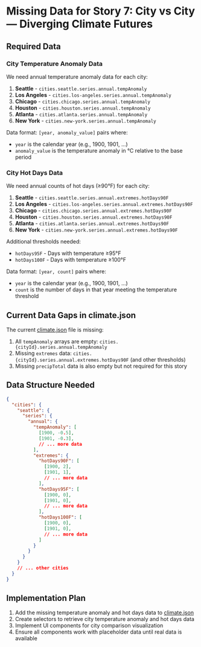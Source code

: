 # Missing Data for Story 7: City vs City — Diverging Climate Futures

## Required Data

### City Temperature Anomaly Data
We need annual temperature anomaly data for each city:

1. **Seattle** - `cities.seattle.series.annual.tempAnomaly`
2. **Los Angeles** - `cities.los-angeles.series.annual.tempAnomaly`
3. **Chicago** - `cities.chicago.series.annual.tempAnomaly`
4. **Houston** - `cities.houston.series.annual.tempAnomaly`
5. **Atlanta** - `cities.atlanta.series.annual.tempAnomaly`
6. **New York** - `cities.new-york.series.annual.tempAnomaly`

Data format: `[year, anomaly_value]` pairs where:
- `year` is the calendar year (e.g., 1900, 1901, ...)
- `anomaly_value` is the temperature anomaly in °C relative to the base period

### City Hot Days Data
We need annual counts of hot days (≥90°F) for each city:

1. **Seattle** - `cities.seattle.series.annual.extremes.hotDays90F`
2. **Los Angeles** - `cities.los-angeles.series.annual.extremes.hotDays90F`
3. **Chicago** - `cities.chicago.series.annual.extremes.hotDays90F`
4. **Houston** - `cities.houston.series.annual.extremes.hotDays90F`
5. **Atlanta** - `cities.atlanta.series.annual.extremes.hotDays90F`
6. **New York** - `cities.new-york.series.annual.extremes.hotDays90F`

Additional thresholds needed:
- `hotDays95F` - Days with temperature ≥95°F
- `hotDays100F` - Days with temperature ≥100°F

Data format: `[year, count]` pairs where:
- `year` is the calendar year (e.g., 1900, 1901, ...)
- `count` is the number of days in that year meeting the temperature threshold

## Current Data Gaps in climate.json

The current [climate.json](file:///Users/bftclb/dyad-apps/census3/next-frontend/public/climate/climate.json) file is missing:

1. All `tempAnomaly` arrays are empty: `cities.{cityId}.series.annual.tempAnomaly`
2. Missing `extremes` data: `cities.{cityId}.series.annual.extremes.hotDays90F` (and other thresholds)
3. Missing `precipTotal` data is also empty but not required for this story

## Data Structure Needed

```json
{
  "cities": {
    "seattle": {
      "series": {
        "annual": {
          "tempAnomaly": [
            [1900, -0.5],
            [1901, -0.3],
            // ... more data
          ],
          "extremes": {
            "hotDays90F": [
              [1900, 2],
              [1901, 1],
              // ... more data
            ],
            "hotDays95F": [
              [1900, 0],
              [1901, 0],
              // ... more data
            ],
            "hotDays100F": [
              [1900, 0],
              [1901, 0],
              // ... more data
            ]
          }
        }
      }
    }
    // ... other cities
  }
}
```

## Implementation Plan

1. Add the missing temperature anomaly and hot days data to [climate.json](file:///Users/bftclb/dyad-apps/census3/next-frontend/public/climate/climate.json)
2. Create selectors to retrieve city temperature anomaly and hot days data
3. Implement UI components for city comparison visualization
4. Ensure all components work with placeholder data until real data is available